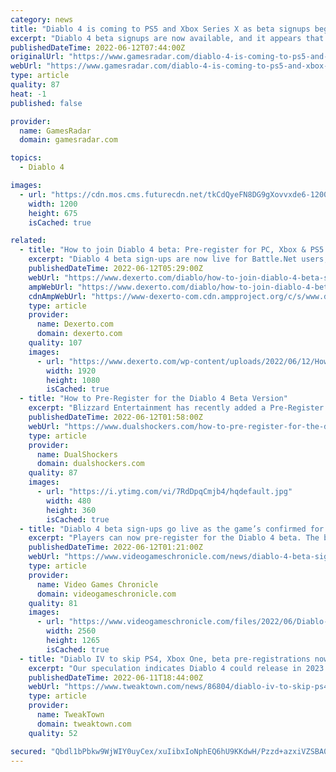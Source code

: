 ```yaml
---
category: news
title: "Diablo 4 is coming to PS5 and Xbox Series X as beta signups begin"
excerpt: "Diablo 4 beta signups are now available, and it appears that the next iteration in the series will now be coming to PS5 and Xbox Series X. The website also directs players towards a pre-registration ..."
publishedDateTime: 2022-06-12T07:44:00Z
originalUrl: "https://www.gamesradar.com/diablo-4-is-coming-to-ps5-and-xbox-series-x-as-beta-signups-begin/"
webUrl: "https://www.gamesradar.com/diablo-4-is-coming-to-ps5-and-xbox-series-x-as-beta-signups-begin/"
type: article
quality: 87
heat: -1
published: false

provider:
  name: GamesRadar
  domain: gamesradar.com

topics:
  - Diablo 4

images:
  - url: "https://cdn.mos.cms.futurecdn.net/tkCdQyeFN8DG9gXovvxde6-1200-80.jpg"
    width: 1200
    height: 675
    isCached: true

related:
  - title: "How to join Diablo 4 beta: Pre-register for PC, Xbox & PS5 test access"
    excerpt: "Diablo 4 beta sign-ups are now live for Battle.Net users, so if you want to get involved with the next battle in Sanctuary, here's what you need to know."
    publishedDateTime: 2022-06-12T05:29:00Z
    webUrl: "https://www.dexerto.com/diablo/how-to-join-diablo-4-beta-sign-up-pre-register-access-1845993/"
    ampWebUrl: "https://www.dexerto.com/diablo/how-to-join-diablo-4-beta-sign-up-pre-register-access-1845993/?amp"
    cdnAmpWebUrl: "https://www-dexerto-com.cdn.ampproject.org/c/s/www.dexerto.com/diablo/how-to-join-diablo-4-beta-sign-up-pre-register-access-1845993/?amp"
    type: article
    provider:
      name: Dexerto.com
      domain: dexerto.com
    quality: 107
    images:
      - url: "https://www.dexerto.com/wp-content/uploads/2022/06/12/How-to-join-Diablo-4-beta-Pre-register-for-PC-Xbox-PS5-test-access-.jpg"
        width: 1920
        height: 1080
        isCached: true
  - title: "How to Pre-Register for the Diablo 4 Beta Version"
    excerpt: "Blizzard Entertainment has recently added a Pre-Register option to the Diablo 4 official webpage, and if you complete the steps, you will have a chance to be included in the upcom ..."
    publishedDateTime: 2022-06-12T01:58:00Z
    webUrl: "https://www.dualshockers.com/how-to-pre-register-for-the-diablo-4-beta-version/"
    type: article
    provider:
      name: DualShockers
      domain: dualshockers.com
    quality: 87
    images:
      - url: "https://i.ytimg.com/vi/7RdDpqCmjb4/hqdefault.jpg"
        width: 480
        height: 360
        isCached: true
  - title: "Diablo 4 beta sign-ups go live as the game’s confirmed for PS5 and Xbox Series X/S"
    excerpt: "Players can now pre-register for the Diablo 4 beta. The beta hasn’t been dated, and it appears that the registration page has gone live early, as none of Blizzard‘s Diablo social channels have ..."
    publishedDateTime: 2022-06-12T01:21:00Z
    webUrl: "https://www.videogameschronicle.com/news/diablo-4-beta-sign-ups-go-live-as-the-games-confirmed-for-ps5-and-xbox-series-x-s/"
    type: article
    provider:
      name: Video Games Chronicle
      domain: videogameschronicle.com
    quality: 81
    images:
      - url: "https://www.videogameschronicle.com/files/2022/06/Diablo-IV-scaled.jpg"
        width: 2560
        height: 1265
        isCached: true
  - title: "Diablo IV to skip PS4, Xbox One, beta pre-registrations now live"
    excerpt: "Our speculation indicates Diablo 4 could release in 2023 to coincide with Activision-Blizzard's massive growth forecast for that year and beyond. Blizzard has confirmed Diablo IV will have ..."
    publishedDateTime: 2022-06-11T18:44:00Z
    webUrl: "https://www.tweaktown.com/news/86804/diablo-iv-to-skip-ps4-xbox-one-beta-pre-registrations-now-live/index.html"
    type: article
    provider:
      name: TweakTown
      domain: tweaktown.com
    quality: 52

secured: "Qbdl1bPbkw9WjWIY0uyCex/xuIibxIoNphEQ6hU9KKdwH/Pzzd+azxiVZSBA0NCyt2DKwcsjIcv1K5AOY17fXdYoPMQvLqAAwDTmkHYP57htcDz1VQhwuMrSijM00NzJGRHOBs1afyezOkNmu48tNLuoVYIWdcaoCHPsyDNHkj4QMW6CmmRrR+rW+O9alj7fgg7iS1Lju9GUNQkhOGQN2StGv3bUgbeE3kaMBHXU9IIMMjv23WRydJEMVZ88t0goaZQv41PFGUt+6/eftcmbX+Yi8IhYq8Uzp9bmQ9+eMLG2WQ+tEyUXsDdaBbT+Unva1q1aC7LHpZ2EJU6g6Lac/+8uKdS2TWT+2DgbBCsofRo=;LWiXzju2vtaAi/CxqubU8w=="
---
```


